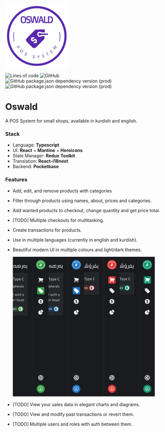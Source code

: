 <img src="img/logo.png" width="200">

![Lines of code](https://img.shields.io/tokei/lines/github/ahmeddots/oswald?style=flat-square&color=white)
![GitHub](https://img.shields.io/github/license/ahmeddots/oswald?style=flat-square&color=khaki)
![GitHub package.json dependency version (prod)](https://img.shields.io/github/package-json/dependency-version/ahmeddots/oswald/@mantine/core?style=flat-square&color=palegreen)
![GitHub package.json dependency version (prod)](https://img.shields.io/github/package-json/dependency-version/ahmeddots/oswald/pocketbase?style=flat-square&color=palegreen)

# Oswald

A POS System for small shops, available in kurdish and english.

### Stack

- Language: **Typescript**
- UI: **React** + **Mantine** + **Heroicons**
- State Manager: **Redux Toolkit**
- Translation: **React-i18next**
- Backend: **Pocketbase**

### Features

- Add, edit, and remove products with categories
- Filter through products using names, about, prices and categories.
- Add wanted products to checkout, change quantity and get price total.
- [TODO] Multiple checkouts for multitasking.
- Create transactions for products.
- Use in multiple languages (currently in english and kurdish).
- Beautiful modern UI in multiple colours and light/dark themes.

  <img src="img/colours.png" width="450">

- [TODO] View your sales data in elegant charts and diagrams.
- [TODO] View and modify past transactions or revert them.
- [TODO] Multiple users and roles with auth between them.
